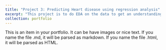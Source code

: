 ```yaml
---
title: "Project 3: Predicting Heart disease using regression analysis"
excerpt: "This project is to do EDA on the data to get an understanding of the different features and how they are related to one another. We are trying to build a classification problem to answer our main question about the chances of having a heart disease."
collection: portfolio
---
```


This is an item in your portfolio. It can be have images or nice text. If you name the file .md, it will be parsed as markdown. If you name the file .html, it will be parsed as HTML. 
